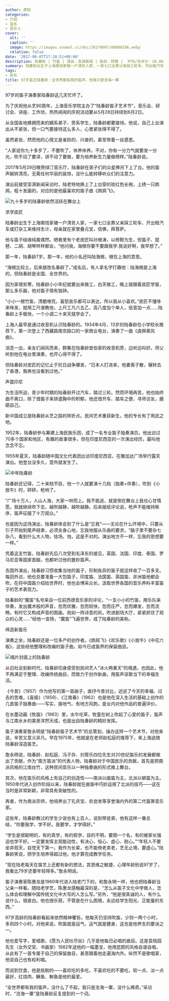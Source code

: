 ```yaml
---
author: 廖阳
categories:
- 介绍
- 音乐
- 音乐人
cover:
  alt: ''
  caption: ''
  image: https://images.soomal.cc/doc/20170607/00068296.webp
  relative: false
date: '2017-06-07T17:28:51+08:00'
description: 陆春龄 | 竹笛 | 源自：澎湃新闻 | 版权：转载 |  平均/总评分：10.00/40
summary: 陆春龄出生于上海南钱家塘一户清贫人家，一家七口全靠父亲踩三轮车、开出租汽车或打杂工来维持生计，母亲就在家里叠元宝，信佛，拜菩萨。他与笛子结缘纯属偶然。陋巷里有个老皮匠叫孙根涛，以修鞋为生，但笛子、琵琶、二胡、胡琴样样都会，“他问我，海根你要不要跟我学.我说好啊，我早想了。”
tags:
- 民乐
title: 97岁笛王陆春龄：全世界都有我的笛声，但我只是沧海一粟
---
```


97岁的笛子演奏家陆春龄这几天忙坏了。

为了庆祝他从艺90周年，上海音乐学院主办了“陆春龄笛子艺术节”，音乐会、研讨会、讲座、工作坊，热热闹闹的庆祝活动要从5月28日持续到6月2日。

从全国各地蜂拥而来的嫡系弟子、旁系学生，陆春龄都要接待。他说，自己上台演出从不紧张，但一口气要接待这么多人，心里紧张得不得了。

虽然紧张，然而他的心情又是雀跃的、兴奋的，甚至带着一丝感恩。

“人家说你九十多岁了，不要吹了，休养休养。不对，你有一分力气就要发一分光，吹不动了要讲，讲不动了要做，要为培养新生力量做榜样。”陆春龄说。

2017年5月29日晚贺绿汀音乐厅，陆春龄在弟子们的众星捧月下上了台。他的笛声婉转清亮，无需任何华丽的装饰，没什么能转移听众们的注意力。

演出前接受澎湃新闻采访时，陆老特地换上了上台穿的玫红色长袍，上绣一只鹧鸪，程十发画的，对应的是他最喜欢的笛子曲《鹧鸪飞》。



![九十多岁的陆春龄依然活跃在舞台上](https://images.soomal.cc/doc/20170607/00068295.webp)





求学皮匠

陆春龄出生于上海南钱家塘一户清贫人家，一家七口全靠父亲踩三轮车、开出租汽车或打杂工来维持生计，母亲就在家里叠元宝，信佛，拜菩萨。

他与笛子结缘纯属偶然。陋巷里有个老皮匠叫孙根涛，以修鞋为生，但笛子、琵琶、二胡、胡琴样样都会，“他问我，海根你要不要跟我学.我说好啊，我早想了。”

那一年，陆春龄7岁。那一年，他的小名还叫陆海根，根在上海的意思。

“海根比较土，后来就改名春龄了。”成名后，有人拿名字打趣他：陆海根是上海的，但陆春龄是全国、全世界的。

因为家境贫寒，陆春龄小小年纪就要出来做工，白天做工，晚上就跟着皮匠学笛，那么多乐器，他对笛子情有独钟。

“小小一根竹笛，清脆嘹亮，喜怒哀乐都可以表达，所以我从小喜欢。”皮匠不懂哆来咪发，就用工尺谱教他，上尺工凡六五乙，高八度加个单人，低音加一点……陆春龄上手极快，一个小调二十来天就学会了。

上海人最早是通过收音机认识陆春龄的。1934年4月，13岁的陆春龄在小学校长推荐下，第一次登上了西藏路南京路口的一家商业电台，演奏了一曲《虞舜熏风曲》。

消息一出，亲友们闻风而来，群集在陆春龄堂伯家的收音机旁，边听边叫好。师父听到他在电台里演奏，也开心得不得了。

但陆春龄对皮匠的记忆止于抗日战争爆发，“日本人打进来，他妻离子散，辗转去了香港，我再也没看到过他。”

声震印尼

为生活所迫，青少年时期的陆春龄开过汽车，踏过三轮。然而环境再苦，他也始终曲不离口，除了借笛子来排遣胸中的积郁，他还借开车、踏车之便，寻师访友，磨砺自己。

新中国成立是陆春龄从艺之路的转折点。民间艺术重获新生，他的专长有了用武之地。

1952年，陆春龄参与筹建上海民族乐团，成了一名专业笛子独奏演员。他出访过70多个国家和地区，有趣的故事很多，但在印度尼西亚的一次演出经历，最叫他念念不忘。

1955年夏天，陆春龄随中国文化代表团出访印度尼西亚，在雅加达广场举行露天演出。他登台没多久，意外就发生了。

![中年陆春龄](https://images.soomal.cc/doc/20170607/00068294_01.webp)





陆春龄还记得，二十来档节目，他一个人就要演十几档（独奏+伴奏），吹到《小放牛》时，砰砰，枪响了。

“广场十万人，人山人海，大家一哄而上。我不能逃，就是倒在舞台上我也心甘情愿。我就继续吹下去，越吹越静，越吹越静。后来报纸评论说，枪声不能维持秩序，笛声征服了十万观众。”

也是因为这场演出，陆春龄体会到了什么是“忘我”――无论在什么环境中，只要从引子开始到尾声结束，必须全身心地，忘我地服从乐曲的要求，“脑子里不要杂七杂八，看到什么大人物，怯场，怕，这是不对的。演出地方不一样，忘我的思想要一样。”

凭着这支竹笛，陆春龄先后八次受到毛泽东的接见，英国、法国、印度、泰国、罗马尼亚等国家首脑，也都听过他的曼妙笛声。

去国外演出，陆春龄习惯收集当地的笛子，形制各异的笛子就这样收了一百多支。每回外访，他也总要准备一大包笛子，印度笛、法国笛、英国笛、非洲笛他都会吹，在将中国笛介绍给世界时，他也会博采众长，汲取世界各国的音乐养料丰富笛子的艺术表现力。

陆春龄的“魔笛”名号来自一位前西德音乐家的评论，“一支小小的竹笛，用乐队来伴奏，发出魔术般的声音，忽而优雅，忽而轻快，忽而庄严，忽而爆发，忽而流畅，有时它又构成声音的图画，宛如一阵诗意的风，吹进剧场大厅，紧紧抓住了观众的心灵……”经他一宣扬，“魔笛”飞遍世界，成了陆春龄的美称。

缔造新笛乐

演奏之余，陆春龄还是一位多产的创作者。《鹧鸪飞》《欢乐歌》《小放牛》《中花六板》，这些经他整理和改编的笛子曲，如今已成笛界的保留曲目。







![唱片封面上的陆春龄](https://images.soomal.cc/doc/20170607/00068296.webp)





从旧社会到新时代，陆春龄切身感受到民间艺人“冰火两重天”的境遇，也因此，他不再满足于整理、改编传统曲目，而致力于创作新曲，用笛声讴歌当下的幸福生活。

《今昔》（1957）作为他写的第一首曲子，直抒今昔对比，述说了今天的幸福、过去的苦难，《喜报》（1959）、《江南春》（1962）也是他在深入生活的基础上创作的几首笛子独奏曲――写实、接地气、有地方风韵，是业内对他作品的普遍评价。

在水墨动画《牧笛》（1963）里，水牛吃草，牧童在树上吹起了心爱的笛子，笛声与江南水乡的美景浑然天成，也是出自陆春龄的精妙发挥。

笛子演奏家詹永明是“陆春龄笛子艺术节”的总策划，操办这样一个艺术节，对他来说，辛苦又意义非凡。早在1975年，他就是在老师赵松庭的推荐下，来上海追随陆春龄深造笛艺。

詹永明说，陆春龄、赵松庭、冯子存、刘管乐四位先生对20世纪笛乐的发展都做出了贡献，作为“南方笛派”的代表人物，陆春龄对于中国民乐的贡献，首先是把南派风格的江南丝竹，这种民间音乐以一种独奏曲的形式推上舞台。

其次，他在笛乐的风格上有自己的创造性――南派以曲笛为主，北派以梆笛为主。1950年代进入创作阶段以来，陆春龄就在曲笛中巧妙运用了北派的技巧――这在当时是非常新颖，非常具有突破性的。

再者，作为南派宗师，他培养出了孔庆宝、俞逊发等享誉海内外的第二代笛箫音乐家。

这些年，陆春龄教过的学生少说也有上百人，说到带徒弟，他有这样一番总结，“你要我学，学不好。我要学，才学得好。”

“学生是很聪明的，有的真学，有的假学，目的不明，要图一个名，有的被家长强迫也学不好。一定要发挥主观能动性，有决心、恒心、虚心、耐心。”“年轻人不要坐井观天，自觉天下第一。我作为长辈，也不能倚老卖老，艺无止境，要虚心。”陆春龄笑说，把学生培养得超过他，他才算完成教学任务。

“现在陆老每天在笛艺上还都有新的想法，其思维之敏捷，心理年龄别说97岁了，我看比79岁还要年轻得多。”詹永明说。

笛子演奏家陈惠龙是1960年代进入陆老门下的，和詹永明一样，他也把陆春龄当父亲一样看。随陆老学艺，陈惠龙感触最深的是，“怎么从笛子文化中学做人，怎么体会和理解中国传统文化中大写的人怎么写。”另外，“他是很真诚的人，有什么说什么，很直白。他也很乐观，不管是在什么困境，永远给学生阳光、正能量的东西。”

97岁高龄的陆春龄看起来依然精神矍铄，他每天仍坚持吹笛，少则一两个小时，多则四个小时。对他来说，吹笛就是运气，运气就是健身，这也是他养生的要诀之一。

他也爱写字，爱唱歌，《愿为人民吐尽丝》几乎是他每日必唱的曲目。这是袁晓园先生（女外交官、书画家）1982年送他的一幅墨宝，他用昆腔的风格自谱自唱，从此有了一首专属于自己的保留曲目，甚至跟着他走遍海内外。纵然不是歌唱家，他说自己也有权利唱。

而说到饮食，他是挑剔的――喜欢吃的多吃，不喜欢吃的不要吃，软一点、淡一点最好，红烧肉、鳜鱼、鲥鱼是他的最爱。

“全世界都有我的笛声，没什么了不起，我只是沧海一粟，没什么稀奇。”采访时，“沧海一粟”是陆春龄反复提到的一个词。